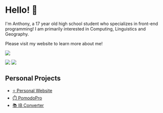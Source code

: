 # Hello! 👋

I'm Anthony, a 17 year old high school student who specializes in front-end programming! I am primarily interested in Computing, Linguistics and Geography. 

Please visit my website to learn more about me!

![](https://komarev.com/ghpvc/?username=anthonyhuang07&color=ff7700)

<img src="https://skillicons.dev/icons?i=html,css,scss,js,ts,py,obsidian,cloudflare,vscode"/>
<img src="https://skillicons.dev/icons?i=linux,ubuntu,kali,latex,discordjs,nodejs,p5js,pr,ps"/>



## Personal Projects
- [⭐️ Personal Website](https://anthonyhuang.net)
- [⏱️ PomodoPro](https://pomodopro.app)
- [📚 IB Converter](https://ibconverter.live)
